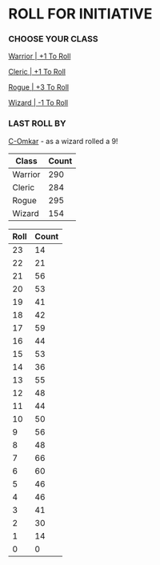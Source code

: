 # ROLL FOR INITIATIVE
### CHOOSE YOUR CLASS

[Warrior | +1 To Roll](https://github.com/benjaminsampica/benjaminsampica/issues/new?title=roll%7Cwarrior&body=Just+click+%27Submit+new+issue%27.)

[Cleric | +1 To Roll](https://github.com/benjaminsampica/benjaminsampica/issues/new?title=roll%7Ccleric&body=Just+click+%27Submit+new+issue%27.)

[Rogue | +3 To Roll](https://github.com/benjaminsampica/benjaminsampica/issues/new?title=roll%7Crogue&body=Just+click+%27Submit+new+issue%27.)

[Wizard | -1 To Roll](https://github.com/benjaminsampica/benjaminsampica/issues/new?title=roll%7Cwizard&body=Just+click+%27Submit+new+issue%27.)
### LAST ROLL BY
[C-Omkar](https://www.github.com/C-Omkar) - as a wizard rolled a 9!

|Class|Count|
|-|-|
|Warrior|290|
|Cleric|284|
|Rogue|295|
|Wizard|154|

|Roll|Count|
|-|-|
|23|14
|22|21
|21|56
|20|53
|19|41
|18|42
|17|59
|16|44
|15|53
|14|36
|13|55
|12|48
|11|44
|10|50
|9|56
|8|48
|7|66
|6|60
|5|46
|4|46
|3|41
|2|30
|1|14
|0|0
